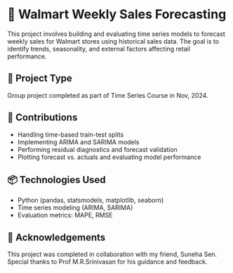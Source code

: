 # 🛒 Walmart Weekly Sales Forecasting

This project involves building and evaluating time series models to forecast weekly sales for Walmart stores using historical sales data. The goal is to identify trends, seasonality, and external factors affecting retail performance.

## 📅 Project Type
Group project completed as part of Time Series Course in Nov, 2024.

## 🔧 Contributions
- Handling time-based train-test splits
- Implementing ARIMA and SARIMA models
- Performing residual diagnostics and forecast validation
- Plotting forecast vs. actuals and evaluating model performance

## 📦 Technologies Used
- Python (pandas, statsmodels, matplotlib, seaborn)
- Time series modeling (ARIMA, SARIMA)
- Evaluation metrics: MAPE, RMSE


## 📌 Acknowledgements
This project was completed in collaboration with my friend, Suneha Sen. Special thanks to Prof M.R.Srinivasan for his guidance and feedback.



